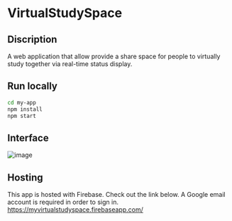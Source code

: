 # VirtualStudySpace

## Discription 

A web application that allow provide a share space for people to virtually study together via real-time status display. 

## Run locally 
```bash
cd my-app
npm install 
npm start
```

## Interface 
![image](https://user-images.githubusercontent.com/55317028/113566368-ea27ed00-964f-11eb-9532-7f4b9f56802e.png)


## Hosting 
This app is hosted with Firebase. Check out the link below. A Google email account is required in order to sign in.
https://myvirtualstudyspace.firebaseapp.com/
